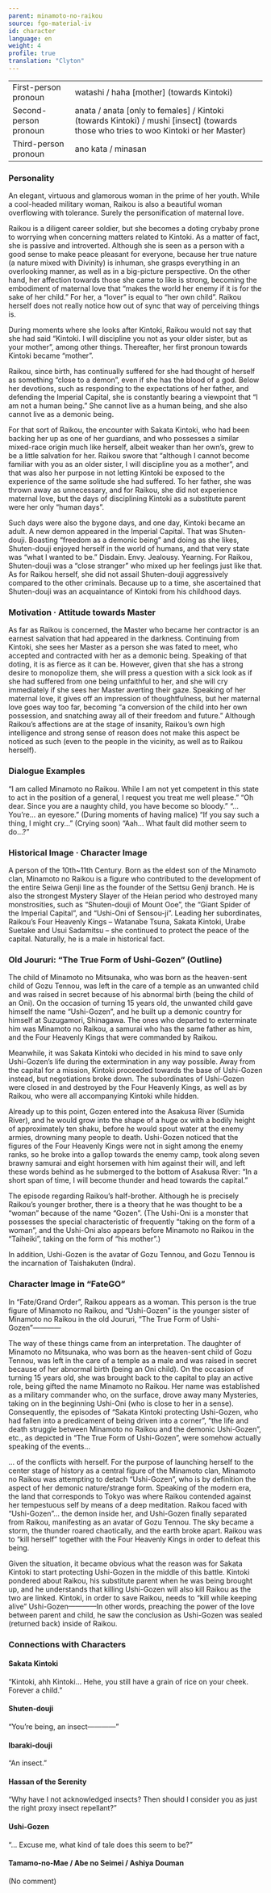 ```yaml
---
parent: minamoto-no-raikou
source: fgo-material-iv
id: character
language: en
weight: 4
profile: true
translation: "Clyton"
---
```


<table>
  <tr><td>First-person pronoun</td><td>watashi / haha [mother] (towards Kintoki)</td></tr>
  <tr><td>Second-person pronoun</td><td>anata / anata [only to females] / Kintoki (towards Kintoki) / mushi [insect] (towards those who tries to woo Kintoki or her Master)</td></tr>
  <tr><td>Third-person pronoun</td><td>ano kata / minasan</td></tr>
</table>

### Personality

An elegant, virtuous and glamorous woman in the prime of her youth. While a cool-headed military woman, Raikou is also a beautiful woman overflowing with tolerance. Surely the personification of maternal love.

Raikou is a diligent career soldier, but she becomes a doting crybaby prone to worrying when concerning matters related to Kintoki. As a matter of fact, she is passive and introverted. Although she is seen as a person with a good sense to make peace pleasant for everyone, because her true nature (a nature mixed with Divinity) is inhuman, she grasps everything in an overlooking manner, as well as in a big-picture perspective. On the other hand, her affection towards those she came to like is strong, becoming the embodiment of maternal love that “makes the world her enemy if it is for the sake of her child.” For her, a “lover” is equal to “her own child”. Raikou herself does not really notice how out of sync that way of perceiving things is.

During moments where she looks after Kintoki, Raikou would not say that she had said “Kintoki. I will discipline you not as your older sister, but as your mother”, among other things. Thereafter, her first pronoun towards Kintoki became “mother”.

Raikou, since birth, has continually suffered for she had thought of herself as something “close to a demon”, even if she has the blood of a god. Below her devotions, such as responding to the expectations of her father, and defending the Imperial Capital, she is constantly bearing a viewpoint that “I am not a human being.” She cannot live as a human being, and she also cannot live as a demonic being.

For that sort of Raikou, the encounter with Sakata Kintoki, who had been backing her up as one of her guardians, and who possesses a similar mixed-race origin much like herself, albeit weaker than her own’s, grew to be a little salvation for her. Raikou swore that “although I cannot become familiar with you as an older sister, I will discipline you as a mother”, and that was also her purpose in not letting Kintoki be exposed to the experience of the same solitude she had suffered. To her father, she was thrown away as unnecessary, and for Raikou, she did not experience maternal love, but the days of disciplining Kintoki as a substitute parent were her only “human days”.

Such days were also the bygone days, and one day, Kintoki became an adult. A new demon appeared in the Imperial Capital. That was Shuten-douji. Boasting “freedom as a demonic being” and doing as she likes, Shuten-douji enjoyed herself in the world of humans, and that very state was “what I wanted to be.” Disdain. Envy. Jealousy. Yearning. For Raikou, Shuten-douji was a “close stranger” who mixed up her feelings just like that. As for Raikou herself, she did not assail Shuten-douji aggressively compared to the other criminals. Because up to a time, she ascertained that Shuten-douji was an acquaintance of Kintoki from his childhood days.

### Motivation · Attitude towards Master

As far as Raikou is concerned, the Master who became her contractor is an earnest salvation that had appeared in the darkness. Continuing from Kintoki, she sees her Master as a person she was fated to meet, who accepted and contracted with her as a demonic being. Speaking of that doting, it is as fierce as it can be. However, given that she has a strong desire to monopolize them, she will press a question with a sick look as if she had suffered from one being unfaithful to her, and she will cry immediately if she sees her Master averting their gaze. Speaking of her maternal love, it gives off an impression of thoughtfulness, but her maternal love goes way too far, becoming “a conversion of the child into her own possession, and snatching away all of their freedom and future.” Although Raikou’s affections are at the stage of insanity, Raikou’s own high intelligence and strong sense of reason does not make this aspect be noticed as such (even to the people in the vicinity, as well as to Raikou herself).

### Dialogue Examples

“I am called Minamoto no Raikou. While I am not yet competent in this state to act in the position of a general, I request you treat me well please.”
“Oh dear. Since you are a naughty child, you have become so bloody.”
“… You’re… an eyesore.” (During moments of having malice)
“If you say such a thing, I might cry…” (Crying soon)
“Aah… What fault did mother seem to do…?”

### Historical Image · Character Image

A person of the 10th~11th Century. Born as the eldest son of the Minamoto clan, Minamoto no Raikou is a figure who contributed to the development of the entire Seiwa Genji line as the founder of the Settsu Genji branch. He is also the strongest Mystery Slayer of the Heian period who destroyed many monstrosities, such as “Shuten-douji of Mount Ooe”, the “Giant Spider of the Imperial Capital”, and “Ushi-Oni of Sensou-ji”. Leading her subordinates, Raikou’s Four Heavenly Kings – Watanabe Tsuna, Sakata Kintoki, Urabe Suetake and Usui Sadamitsu – she continued to protect the peace of the capital. Naturally, he is a male in historical fact.

### Old Joururi: “The True Form of Ushi-Gozen” (Outline)

The child of Minamoto no Mitsunaka, who was born as the heaven-sent child of Gozu Tennou, was left in the care of a temple as an unwanted child and was raised in secret because of his abnormal birth (being the child of an Oni). On the occasion of turning 15 years old, the unwanted child gave himself the name “Ushi-Gozen”, and he built up a demonic country for himself at Suzugamori, Shinagawa. The ones who departed to exterminate him was Minamoto no Raikou, a samurai who has the same father as him, and the Four Heavenly Kings that were commanded by Raikou.

Meanwhile, it was Sakata Kintoki who decided in his mind to save only Ushi-Gozen’s life during the extermination in any way possible. Away from the capital for a mission, Kintoki proceeded towards the base of Ushi-Gozen instead, but negotiations broke down. The subordinates of Ushi-Gozen were closed in and destroyed by the Four Heavenly Kings, as well as by Raikou, who were all accompanying Kintoki while hidden.

Already up to this point, Gozen entered into the Asakusa River (Sumida River), and he would grow into the shape of a huge ox with a bodily height of approximately ten shaku, before he would spout water at the enemy armies, drowning many people to death. Ushi-Gozen noticed that the figures of the Four Heavenly Kings were not in sight among the enemy ranks, so he broke into a gallop towards the enemy camp, took along seven brawny samurai and eight horsemen with him against their will, and left these words behind as he submerged to the bottom of Asakusa River: “In a short span of time, I will become thunder and head towards the capital.”

The episode regarding Raikou’s half-brother. Although he is precisely Raikou’s younger brother, there is a theory that he was thought to be a “woman” because of the name “Gozen”. (The Ushi-Oni is a monster that possesses the special characteristic of frequently “taking on the form of a woman”, and the Ushi-Oni also appears before Minamoto no Raikou in the “Taiheiki”, taking on the form of “his mother”.)

In addition, Ushi-Gozen is the avatar of Gozu Tennou, and Gozu Tennou is the incarnation of Taishakuten (Indra).

### Character Image in “FateGO”

In “Fate/Grand Order”, Raikou appears as a woman. This person is the true figure of Minamoto no Raikou, and “Ushi-Gozen” is the younger sister of Minamoto no Raikou in the old Joururi, “The True Form of Ushi-Gozen”————

The way of these things came from an interpretation. The daughter of Minamoto no Mitsunaka, who was born as the heaven-sent child of Gozu Tennou, was left in the care of a temple as a male and was raised in secret because of her abnormal birth (being an Oni child). On the occasion of turning 15 years old, she was brought back to the capital to play an active role, being gifted the name Minamoto no Raikou. Her name was established as a military commander who, on the surface, drove away many Mysteries, taking on in the beginning Ushi-Oni (who is close to her in a sense). Consequently, the episodes of “Sakata Kintoki protecting Ushi-Gozen, who had fallen into a predicament of being driven into a corner”, “the life and death struggle between Minamoto no Raikou and the demonic Ushi-Gozen”, etc., as depicted in “The True Form of Ushi-Gozen”, were somehow actually speaking of the events…

… of the conflicts with herself. For the purpose of launching herself to the center stage of history as a central figure of the Minamoto clan, Minamoto no Raikou was attempting to detach “Ushi-Gozen”, who is by definition the aspect of her demonic nature/strange form. Speaking of the modern era, the land that corresponds to Tokyo was where Raikou contended against her tempestuous self by means of a deep meditation. Raikou faced with “Ushi-Gozen”… the demon inside her, and Ushi-Gozen finally separated from Raikou, manifesting as an avatar of Gozu Tennou. The sky became a storm, the thunder roared chaotically, and the earth broke apart. Raikou was to “kill herself” together with the Four Heavenly Kings in order to defeat this being.

Given the situation, it became obvious what the reason was for Sakata Kintoki to start protecting Ushi-Gozen in the middle of this battle. Kintoki pondered about Raikou, his substitute parent when he was being brought up, and he understands that killing Ushi-Gozen will also kill Raikou as the two are linked. Kintoki, in order to save Raikou, needs to “kill while keeping alive” Ushi-Gozen————In other words, preaching the power of the love between parent and child, he saw the conclusion as Ushi-Gozen was sealed (returned back) inside of Raikou.

### Connections with Characters

#### Sakata Kintoki

“Kintoki, ahh Kintoki… Hehe, you still have a grain of rice on your cheek. Forever a child.”

#### Shuten-douji

“You’re being, an insect————”

#### Ibaraki-douji

“An insect.”

#### Hassan of the Serenity

“Why have I not acknowledged insects? Then should I consider you as just the right proxy insect repellant?”

#### Ushi-Gozen

“… Excuse me, what kind of tale does this seem to be?”

#### Tamamo-no-Mae / Abe no Seimei / Ashiya Douman

(No comment)

